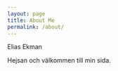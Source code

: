 ```yaml
---
layout: page
title: About Me
permalink: /about/
---
```


Elias Ekman

Hejsan och välkommen till min sida.
